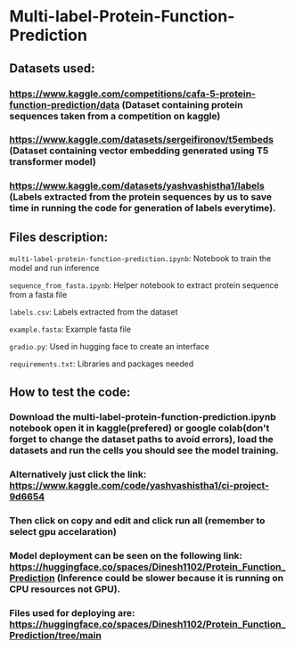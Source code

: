 # Multi-label-Protein-Function-Prediction
## Datasets used:
### https://www.kaggle.com/competitions/cafa-5-protein-function-prediction/data (Dataset containing protein sequences taken from a competition on kaggle)
### https://www.kaggle.com/datasets/sergeifironov/t5embeds (Dataset containing vector embedding generated using T5 transformer model)
### https://www.kaggle.com/datasets/yashvashistha1/labels (Labels extracted from the protein sequences by us to save time in running the code for generation of labels everytime).

## Files description:
`multi-label-protein-function-prediction.ipynb`: Notebook to train the model and run inference

`sequence_from_fasta.ipynb`: Helper notebook to extract protein sequence from a fasta file

`labels.csv`: Labels extracted from the dataset

`example.fasta`: Example fasta file

`gradio.py`: Used in hugging face to create an interface

`requirements.txt`: Libraries and packages needed 

## How to test the code: 
### Download the multi-label-protein-function-prediction.ipynb notebook open it in kaggle(prefered) or google colab(don't forget to change the dataset paths to avoid errors), load the datasets and run the cells you should see the model training.
### Alternatively just click the link: https://www.kaggle.com/code/yashvashistha1/ci-project-9d6654
### Then click on copy and edit and click run all (remember to select gpu accelaration)
### Model deployment can be seen on the following link: https://huggingface.co/spaces/Dinesh1102/Protein_Function_Prediction (Inference could be slower because it is running on CPU resources not GPU).
### Files used for deploying are: https://huggingface.co/spaces/Dinesh1102/Protein_Function_Prediction/tree/main
